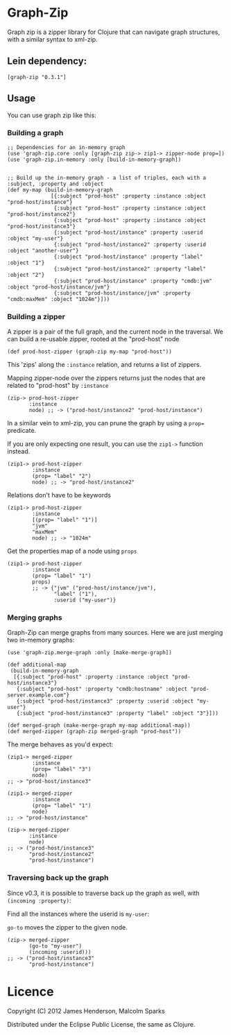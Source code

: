 # Graph-Zip

Graph zip is a zipper library for Clojure that can navigate graph
structures, with a similar syntax to xml-zip.

## Lein dependency:

    [graph-zip "0.3.1"]

## Usage
You can use graph zip like this:

### Building a graph
    ;; Dependencies for an in-memory graph
    (use 'graph-zip.core :only [graph-zip zip-> zip1-> zipper-node prop=])
    (use 'graph-zip.in-memory :only [build-in-memory-graph])


    ;; Build up the in-memory graph - a list of triples, each with a :subject, :property and :object
    (def my-map (build-in-memory-graph 
                  [{:subject "prod-host" :property :instance :object "prod-host/instance"}
                   {:subject "prod-host" :property :instance :object "prod-host/instance2"}
                   {:subject "prod-host" :property :instance :object "prod-host/instance3"}
                   {:subject "prod-host/instance" :property :userid :object "my-user"}
                   {:subject "prod-host/instance2" :property :userid :object "another-user"}
                   {:subject "prod-host/instance" :property "label" :object "1"}
                   {:subject "prod-host/instance2" :property "label" :object "2"}
                   {:subject "prod-host/instance" :property "cmdb:jvm" :object "prod-host/instance/jvm"}
                   {:subject "prod-host/instance/jvm" :property "cmdb:maxMem" :object "1024m"}]))


### Building a zipper

A zipper is a pair of the full graph, and the current node in the
traversal. We can build a re-usable zipper, rooted at the "prod-host"
node

    (def prod-host-zipper (graph-zip my-map "prod-host"))

This 'zips' along the ```:instance``` relation, and returns a list of
zippers.

Mapping zipper-node over the zippers returns just the nodes that are
related to "prod-host" by ```:instance```

    (zip-> prod-host-zipper
           :instance
           node) ;; -> ("prod-host/instance2" "prod-host/instance")

In a similar vein to xml-zip, you can prune the graph by using a
```prop=``` predicate.

If you are only expecting one result, you can use the ```zip1->``` function
instead.

    (zip1-> prod-host-zipper
            :instance
            (prop= "label" "2")
            node) ;; -> "prod-host/instance2"


Relations don't have to be keywords

    (zip1-> prod-host-zipper
            :instance
            [(prop= "label" "1")]
            "jvm"
            "maxMem"
            node) ;; -> "1024m"

Get the properties map of a node using ```props```

    (zip1-> prod-host-zipper
            :instance
            (prop= "label" "1")
            props) 
            ;; -> {"jvm" ("prod-host/instance/jvm"), 
                   "label" ("1"), 
                   :userid ("my-user")}


### Merging graphs

Graph-Zip can merge graphs from many sources. Here we are just merging
two in-memory graphs:

    (use 'graph-zip.merge-graph :only [make-merge-graph])

    (def additional-map 
     (build-in-memory-graph 
      [{:subject "prod-host" :property :instance :object "prod-host/instance3"}
       {:subject "prod-host" :property "cmdb:hostname" :object "prod-server.example.com"}
       {:subject "prod-host/instance3" :property :userid :object "my-user"}
       {:subject "prod-host/instance3" :property "label" :object "3"}]))   
                                                
    (def merged-graph (make-merge-graph my-map additional-map))
    (def merged-zipper (graph-zip merged-graph "prod-host"))

The merge behaves as you'd expect:

    (zip1-> merged-zipper
            :instance
            (prop= "label" "3")
            node) 
    ;; -> "prod-host/instance3"

    (zip1-> merged-zipper
            :instance
            (prop= "label" "1")
            node) 
    ;; -> "prod-host/instance"

    (zip-> merged-zipper
           :instance
           node)
    ;; -> ("prod-host/instance3" 
           "prod-host/instance2"
           "prod-host/instance")


### Traversing back up the graph

Since v0.3, it is possible to traverse back up the graph as well, with ```(incoming :property)```:

Find all the instances where the userid is ```my-user```:

```go-to``` moves the zipper to the given node.

    (zip-> merged-zipper
           (go-to "my-user")
           (incoming :userid))) 
    ;; -> ("prod-host/instance3" 
           "prod-host/instance")
                            

# Licence

Copyright (C) 2012 James Henderson, Malcolm Sparks

Distributed under the Eclipse Public License, the same as Clojure.


    

    


